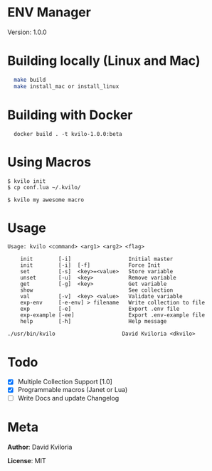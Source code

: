 # ENV Manager

  Version: 1.0.0


# Building locally (Linux and Mac)

```bash
  make build
  make install_mac or install_linux 
```

# Building with Docker
```
  docker build . -t kvilo-1.0.0:beta
```

# Using Macros

```
$ kvilo init
$ cp conf.lua ~/.kvilo/

$ kvilo my awesome macro
```

# Usage
	Usage: kvilo <command> <arg1> <arg2> <flag>

		init        [-i]                  Initial master
		init        [-i]  [-f]            Force Init   
		set         [-s]  <key>=<value>   Store variable
		unset       [-u]  <key>           Remove variable
		get         [-g]  <key>           Get variable
		show                              See collection
		val         [-v]  <key> <value>   Validate variable
		exp-env     [-e-env] > filename   Write collection to file
		exp         [-e]                  Export .env file
		exp-example [-ee]                 Export .env-example file
		help        [-h]                  Help message

	./usr/bin/kvilo                     David Kviloria <dkvilo>

# Todo
 - [x] Multiple Collection Support [1.0]
 - [x] Programmable macros (Janet or Lua)
 - [ ] Write Docs and update Changelog

# Meta
  **Author**: David Kviloria
  
  **License**: MIT
